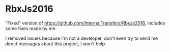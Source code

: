 # RbxJs2016
"Fixed" version of https://github.com/InternalTransfers/RbxJs2016, includes some fixes made by me.

I removed issues because I'm not a developer, don't even try to send me direct messages about this project, I won't help
